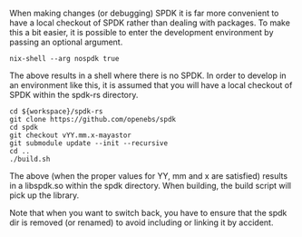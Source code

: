 
When making changes (or debugging) SPDK it is far more convenient to have a
local checkout of SPDK rather than dealing with packages. To make this a bit
easier, it is possible to enter the development environment by passing an
optional argument.

```
nix-shell --arg nospdk true
```

The above results in a shell where there is no SPDK. In order to develop in an
environment like this, it is assumed that you will have a local checkout of SPDK
within the spdk-rs directory.

```
cd ${workspace}/spdk-rs
git clone https://github.com/openebs/spdk
cd spdk
git checkout vYY.mm.x-mayastor
git submodule update --init --recursive
cd ..
./build.sh
```

The above (when the proper values for YY, mm and x are satisfied) results in a
libspdk.so within the spdk directory. When building, the build script will pick
up the library.

Note that when you want to switch back, you have to ensure that the spdk dir is
removed (or renamed) to avoid including or linking it by accident.
